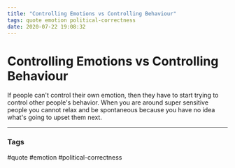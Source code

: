```yaml
---
title: "Controlling Emotions vs Controlling Behaviour"
tags: quote emotion political-correctness
date: 2020-07-22 19:08:32
---
```


# Controlling Emotions vs Controlling Behaviour

If people can't control their own emotion, then they have to start trying to control other people's behavior. 
When you are around super sensitive people you cannot relax and be spontaneous because you have no idea what's going to upset them next.

---
### Tags
#quote #emotion #political-correctness
